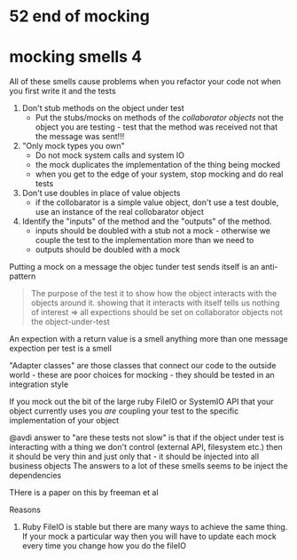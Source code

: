 # 52 end of mocking

# mocking smells 4

All of these smells cause problems when you refactor your code not when you
first write it and the tests

1. Don't stub methods on the object under test
    - Put the stubs/mocks on methods of the _collaborator objects_ not the
      object you are testing - test that the method was received not that the
      message was sent!!!
2. "Only mock types you own"
    - Do not mock system calls and system IO
    - the mock duplicates the implementation of the thing being mocked
    - when you get to the edge of your system, stop mocking and do real tests
3. Don't use doubles in place of value objects
    - if the collobarator is a simple value object, don't use a test double, use
      an instance of the real collobarator object
4. Identify the "inputs" of the method and the "outputs" of the method.
    - inputs should be doubled with a stub not a mock - otherwise we couple the
      test to the implementation more than we need to
    - outputs should be doubled with a mock

Putting a mock on a message the objec tunder test sends itself is an
anti-pattern

> The purpose of the test it to show how the object interacts with the objects
> around it. showing that it interacts with itself tells us nothing of interest
> => all expections should be set on collaborator objects not the
> object-under-test

An expection with a return value is a smell anything more than one message
expection per test is a smell

"Adapter classes" are those classes that connect our code to the outside world -
these are poor choices for mocking - they should be tested in an integration
style

If you mock out the bit of the large ruby FileIO or SystemIO API that your
object currently uses you _are_ coupling your test to the specific
implementation of your object

@avdi answer to "are these tests not slow" is that if the object under test is
interacting with a thing we don't control (external API, filesystem etc.) then
it should be very thin and just only that - it should be injected into all
business objects The answers to a lot of these smells seems to be inject the
dependencies

THere is a paper on this by freeman et al

Reasons

1. Ruby FileIO is stable but there are many ways to achieve the same thing. If
   your mock a particular way then you will have to update each mock every time
   you change how you do the fileIO
